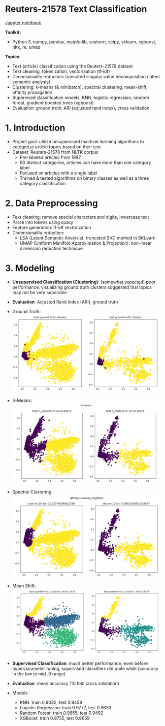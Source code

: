# Reuters-21578 Text Classification

[Jupyter notebook](04_capstone_unsupervised_learning_final.ipynb)<br>

**Toolkit:**
- Python 3, numpy, pandas, matplotlib, seaborn, scipy, sklearn, xgboost, nltk, re, umap

**Topics:**
- Text (article) classification using the Reuters-21578 dataset
- Text cleaning, tokenization, vectorization (tf-idf)
- Dimensionality reduction: truncated singular value decomposition (latent semantic analysis)
- Clustering: k-means (& minibatch), spectral clustering, mean-shift, affinity propagation
- Supervised classification models: KNN, logistic regression, random forest, gradient boosted trees (xgboost)
- Evaluation: ground truth, ARI (adjusted rand index), cross validation

# 1. Introduction
- Project goal: utilize unsupervised machine learning algorithms to categorize article topics based on their text
- Dataset: Reuters-21578 from NLTK corpus
  - Pre-labeled articles from 1987
  - 90 distinct categories, articles can have more than one category label
  - Focused on articles with a single label
  - Trained & tested algorithms on binary classes as well as a three category classification

# 2. Data Preprocessing
- Text cleaning: remove special characters and digits, lowercase text
- Parse into tokens using spacy
- Feature generation: tf-idf vectorization
- Dimensionality reduction:
  - LSA (Latent Semantic Analysis): truncated SVD method in SKLearn
  - UMAP (Uniform Manifold Approximation & Projection): non-linear dimension reduction technique

# 3. Modeling
- **Unsupervised Classification (Clustering)**: (somewhat expected) poor performance, visualizing ground truth clusters suggested that topics may not be very separable
- **Evaluation**: Adjusted Rand Index (ARI), ground truth
- Ground Truth:
![ground_truth](https://raw.githubusercontent.com/brianmcguckin/thinkful_unit_04_capstone/master/images/ground_truth.png "ground_truth.png")

- K-Means:
![kmeans_clusters](https://raw.githubusercontent.com/brianmcguckin/thinkful_unit_04_capstone/master/images/kmeans_clusters.png "kmeans_clusters.png")

- Spectral Clustering:
![spectral_knn_clusters](https://raw.githubusercontent.com/brianmcguckin/thinkful_unit_04_capstone/master/images/spectral_knn_clusters.png "spectral_knn_clusters.png")

- Mean Shift:
![mean_shift](https://raw.githubusercontent.com/brianmcguckin/thinkful_unit_04_capstone/master/images/mean_shift_clusters.png "mean_shift_clusters.png")

- **Supervised Classification**: much better performance, even before hyperparameter tuning, supervised classifiers did quite while (accuracy in the low to mid .9 range)
- **Evaluation**: mean accuracy (10 fold cross validation)
- Models:
  - KNN: train 0.9032, test 0.9459
  - Logistic Regression: train 0.9777, test 0.9633
  - Random Forest: train 0.9655, test 0.9492
  - XGBoost: train 0.9755, test 0.9659
